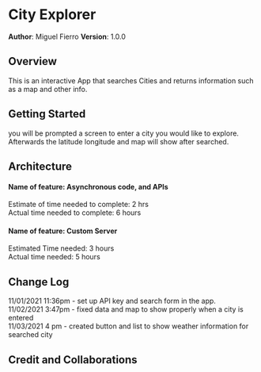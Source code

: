 # City Explorer

**Author**: Miguel Fierro
**Version**: 1.0.0

## Overview
<!-- Provide a high level overview of what this application is and why you are building it, beyond the fact that it's an assignment for this class. (i.e. What's your problem domain?) --> This is an interactive App that searches Cities and returns information such as a map and other info.

## Getting Started
<!-- What are the steps that a user must take in order to build this app on their own machine and get it running? -->
you will be prompted a screen to enter a city you would like to explore. Afterwards the latitude longitude and map will show after searched.

## Architecture
<!-- Provide a detailed description of the application design. What technologies (languages, libraries, etc) you're using, and any other relevant design information. -->

#### Name of feature: Asynchronous code, and APIs <br>
Estimate of time needed to complete: 2 hrs <br>
Actual time needed to complete: 6 hours <br>
#### Name of feature: Custom Server <br>
Estimated Time needed: 3 hours <br>
Actual time needed: 5 hours <br>

## Change Log
<!-- Use this area to document the iterative changes made to your application as each feature is successfully implemented. Use time stamps. Here's an example:

01-01-2001 4:59pm - Application now has a fully-functional express server, with a GET route for the location resource. -->

11/01/2021 11:36pm - set up API key and search form in the app. <br>
11/02/2021 3:47pm - fixed data and map to show properly when a city is entered <br>
11/03/2021 4 pm - created button and list to show weather information for searched city

## Credit and Collaborations
